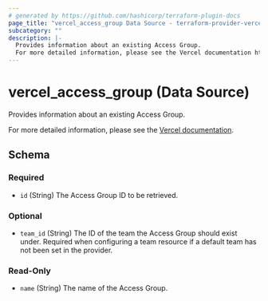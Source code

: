 ```yaml
---
# generated by https://github.com/hashicorp/terraform-plugin-docs
page_title: "vercel_access_group Data Source - terraform-provider-vercel"
subcategory: ""
description: |-
  Provides information about an existing Access Group.
  For more detailed information, please see the Vercel documentation https://vercel.com/docs/accounts/team-members-and-roles/access-groups.
---
```


# vercel_access_group (Data Source)

Provides information about an existing Access Group.

For more detailed information, please see the [Vercel documentation](https://vercel.com/docs/accounts/team-members-and-roles/access-groups).



<!-- schema generated by tfplugindocs -->
## Schema

### Required

- `id` (String) The Access Group ID to be retrieved.

### Optional

- `team_id` (String) The ID of the team the Access Group should exist under. Required when configuring a team resource if a default team has not been set in the provider.

### Read-Only

- `name` (String) The name of the Access Group.
